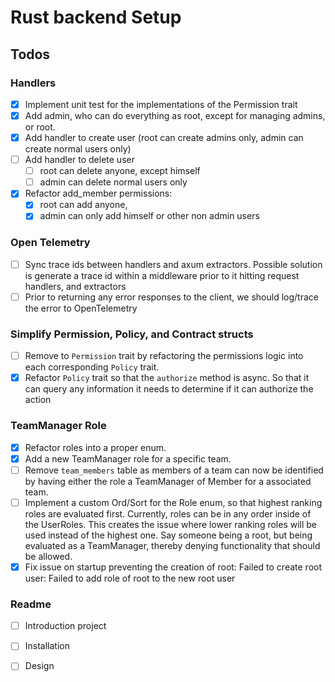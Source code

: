 
# Rust backend Setup


## Todos

### Handlers
- [x] Implement unit test for the implementations of the Permission trait
- [x] Add admin, who can do everything as root, except for managing admins, or root.
- [x] Add handler to create user (root can create admins only, admin can create normal users only)
- [ ] Add handler to delete user
  - [ ] root can delete anyone, except himself
  - [ ] admin can delete normal users only
- [x] Refactor add_member permissions: 
  - [x] root can add anyone, 
  - [x] admin can only add himself or other non admin users

### Open Telemetry 
  - [ ] Sync trace ids between handlers and axum extractors. Possible solution is generate a trace id within a middleware prior to it hitting request handlers, and extractors   
  - [ ] Prior to returning any error responses to the client, we should log/trace the error to OpenTelemetry

### Simplify Permission, Policy, and Contract structs 
- [ ] Remove to `Permission` trait by refactoring the permissions logic into each corresponding `Policy` trait.
- [x] Refactor `Policy` trait so that the `authorize` method is async. So that it can query any information it needs to determine if it can authorize the action

### TeamManager Role
- [x] Refactor roles into a proper enum.
- [x] Add a new TeamManager role for a specific team.
- [ ] Remove `team_members` table as members of a team can now be identified by having either the role a TeamManager of Member for a associated team.
- [ ] Implement a custom Ord/Sort for the Role enum, so that highest ranking roles are evaluated first. Currently, roles can be in any order inside of the UserRoles. This creates the issue where lower ranking roles will be used instead of the highest one. Say someone being a root, but being evaluated as a TeamManager, thereby denying functionality that should be allowed.
- [x] Fix issue on startup preventing the creation of root: Failed to create root user: Failed to add role of root to the new root user

### Readme
- [ ] Introduction project
- [ ] Installation
- [ ] Design


